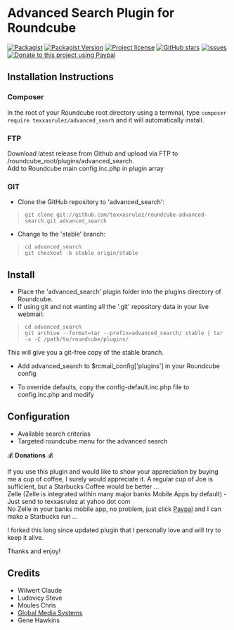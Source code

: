 # Advanced Search Plugin for Roundcube

[![Packagist](https://img.shields.io/packagist/dt/texxasrulez/advanced_search?style=plastic)](https://packagist.org/packages/texxasrulez/advanced_search)
[![Packagist Version](https://img.shields.io/packagist/v/texxasrulez/advanced_search?style=plastic&logo=packagist&logoColor=white)](https://packagist.org/packages/texxasrulez/advanced_search)
[![Project license](https://img.shields.io/github/license/texxasrulez/advanced_search?style=plastic)](https://github.com/texxasrulez/advanced_search/LICENSE)
[![GitHub stars](https://img.shields.io/github/stars/texxasrulez/advanced_search?style=plastic&logo=github)](https://github.com/texxasrulez/advanced_search/stargazers)
[![issues](https://img.shields.io/github/issues/texxasrulez/advanced_search?style=plastic)](https://github.com/texxasrulez/advanced_search/issues)
[![Donate to this project using Paypal](https://img.shields.io/badge/paypal-money_please-blue.svg?style=plastic&logo=paypal)](https://www.paypal.me/texxasrulez)


## Installation Instructions

### Composer
In the root of your Roundcube root directory using a terminal, type `composer require texxasrulez/advanced_searh` and it will automatically install.

### FTP
Download latest release from Github and upload via FTP to /roundcube_root/plugins/advanced_search.  
Add to Roundcube main config.inc.php in plugin array  

### GIT
* Clone the GitHub repository to 'advanced_search':

 >     git clone git://github.com/texxasrulez/roundcube-advanced-search.git advanced_search

* Change to the 'stable' branch:

 >     cd advanced_search
 >     git checkout -b stable origin/stable

## Install

* Place the 'advanced_search' plugin folder into the plugins directory of Roundcube.
* If using git and not wanting all the '.git' repository data in your live webmail:

 >     cd advanced_search
 >     git archive --format=tar --prefix=advanced_search/ stable | tar -x -C /path/to/roundcube/plugins/

  This will give you a git-free copy of the stable branch.
* Add advanced_search to $rcmail_config['plugins'] in your Roundcube config

* To override defaults, copy the config-default.inc.php file to config.inc.php and modify

## Configuration

* Available search criterias 
* Targeted roundcube menu for the advanced search

:moneybag: **Donations** :moneybag:

If you use this plugin and would like to show your appreciation by buying me a cup of coffee, I surely would appreciate it. A regular cup of Joe is sufficient, but a Starbucks Coffee would be better ... \
Zelle (Zelle is integrated within many major banks Mobile Apps by default) - Just send to texxasrulez at yahoo dot com \
No Zelle in your banks mobile app, no problem, just click [Paypal](https://paypal.me/texxasrulez?locale.x=en_US) and I can make a Starbucks run ...

I forked this long since updated plugin that I personally love and will try to keep it alive.

Thanks and enjoy!

## Credits

* Wilwert Claude
* Ludovicy Steve
* Moules Chris
* [Global Media Systems](http://www.gms.lu)
* Gene Hawkins
